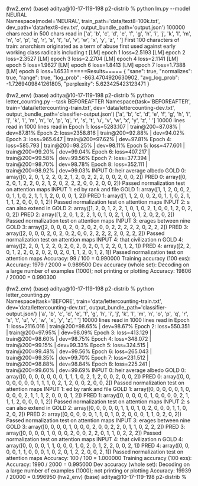(hw2_env) (base) aditya@10-17-119-198 p2-distrib % python lm.py --model NEURAL                 
Namespace(model='NEURAL', train_path='data/text8-100k.txt', dev_path='data/text8-dev.txt', output_bundle_path='output.json')
100000 chars read in
500 chars read in
['a', 'b', 'c', 'd', 'e', 'f', 'g', 'h', 'i', 'j', 'k', 'l', 'm', 'n', 'o', 'p', 'q', 'r', 's', 't', 'u', 'v', 'w', 'x', 'y', 'z', ' ']
First 100 characters of train:
 anarchism originated as a term of abuse first used against early working class radicals including t
[LM] epoch 1  loss=2.5193
[LM] epoch 2  loss=2.3527
[LM] epoch 3  loss=2.2704
[LM] epoch 4  loss=2.1141
[LM] epoch 5  loss=1.9627
[LM] epoch 6  loss=1.8413
[LM] epoch 7  loss=1.7388
[LM] epoch 8  loss=1.6531
=====Results=====
{
  "sane": true,
  "normalizes": true,
  "range": true,
  "log_prob": -863.4704920630902,
  "avg_log_prob": -1.7269409841261805,
  "perplexity": 5.623425423123471
}


(hw2_env) (base) aditya@10-17-119-198 p2-distrib % python letter_counting.py --task BEFOREAFTER
Namespace(task='BEFOREAFTER', train='data/lettercounting-train.txt', dev='data/lettercounting-dev.txt', output_bundle_path='classifier-output.json')
['a', 'b', 'c', 'd', 'e', 'f', 'g', 'h', 'i', 'j', 'k', 'l', 'm', 'n', 'o', 'p', 'q', 'r', 's', 't', 'u', 'v', 'w', 'x', 'y', 'z', ' ']
10000 lines read in
1000 lines read in
Epoch 1: loss=5283.107 | train@200=87.08% | dev=87.81%
Epoch 2: loss=2358.816 | train@200=92.88% | dev=94.02%
Epoch 3: loss=965.647 | train@200=97.62% | dev=97.81%
Epoch 4: loss=585.793 | train@200=98.25% | dev=98.11%
Epoch 5: loss=477.601 | train@200=99.20% | dev=99.04%
Epoch 6: loss=407.217 | train@200=99.58% | dev=99.56%
Epoch 7: loss=377.394 | train@200=98.70% | dev=98.78%
Epoch 8: loss=352.111 | train@200=98.92% | dev=99.03%
INPUT 0: heir average albedo 
GOLD 0: array([0, 2, 0, 1, 2, 2, 0, 2, 1, 2, 0, 2, 2, 2, 0, 0, 2, 0, 0, 2])
PRED 0: array([0, 2, 0, 1, 2, 2, 0, 2, 1, 2, 0, 2, 2, 2, 0, 0, 2, 0, 0, 2])
Passed normalization test on attention maps
INPUT 1: ed by rank and file 
GOLD 1: array([1, 1, 2, 0, 0, 2, 0, 1, 1, 0, 2, 1, 1, 1, 2, 0, 0, 0, 1, 2])
PRED 1: array([1, 1, 2, 0, 0, 2, 0, 1, 1, 0, 2, 1, 1, 1, 2, 0, 0, 0, 1, 2])
Passed normalization test on attention maps
INPUT 2: s can also extend in
GOLD 2: array([1, 2, 0, 1, 2, 2, 1, 0, 1, 0, 2, 1, 0, 0, 1, 2, 0, 2, 0, 2])
PRED 2: array([1, 2, 0, 1, 2, 2, 1, 0, 1, 0, 2, 1, 0, 0, 1, 2, 0, 2, 0, 2])
Passed normalization test on attention maps
INPUT 3: erages between nine 
GOLD 3: array([2, 0, 0, 0, 2, 0, 2, 0, 2, 0, 0, 2, 2, 2, 2, 2, 0, 2, 2, 2])
PRED 3: array([2, 0, 0, 0, 2, 0, 2, 0, 2, 0, 0, 2, 2, 2, 2, 2, 0, 2, 2, 2])
Passed normalization test on attention maps
INPUT 4:  that civilization n
GOLD 4: array([2, 2, 0, 1, 2, 2, 0, 2, 0, 2, 0, 2, 0, 1, 2, 2, 0, 1, 2, 1])
PRED 4: array([2, 2, 0, 1, 2, 2, 0, 2, 0, 2, 0, 2, 0, 1, 1, 2, 0, 1, 2, 1])
Passed normalization test on attention maps
Accuracy: 99 / 100 = 0.990000
Training accuracy (100 exs):
Accuracy: 1979 / 2000 = 0.989500
Dev accuracy (whole set):
Decoding on a large number of examples (1000); not printing or plotting
Accuracy: 19806 / 20000 = 0.990300


(hw2_env) (base) aditya@10-17-119-198 p2-distrib % python letter_counting.py                   
Namespace(task='BEFORE', train='data/lettercounting-train.txt', dev='data/lettercounting-dev.txt', output_bundle_path='classifier-output.json')
['a', 'b', 'c', 'd', 'e', 'f', 'g', 'h', 'i', 'j', 'k', 'l', 'm', 'n', 'o', 'p', 'q', 'r', 's', 't', 'u', 'v', 'w', 'x', 'y', 'z', ' ']
10000 lines read in
1000 lines read in
Epoch 1: loss=2116.016 | train@200=98.65% | dev=98.67%
Epoch 2: loss=550.351 | train@200=97.95% | dev=98.09%
Epoch 3: loss=413.129 | train@200=98.60% | dev=98.75%
Epoch 4: loss=348.072 | train@200=99.15% | dev=99.33%
Epoch 5: loss=324.515 | train@200=99.48% | dev=99.56%
Epoch 6: loss=265.043 | train@200=99.35% | dev=99.70%
Epoch 7: loss=231.512 | train@200=98.88% | dev=98.84%
Epoch 8: loss=225.241 | train@200=99.60% | dev=99.69%
INPUT 0: heir average albedo 
GOLD 0: array([0, 0, 0, 0, 0, 0, 0, 1, 1, 1, 0, 2, 1, 2, 0, 0, 2, 0, 0, 2])
PRED 0: array([0, 0, 0, 0, 0, 0, 0, 1, 1, 1, 0, 2, 1, 2, 0, 0, 2, 0, 0, 2])
Passed normalization test on attention maps
INPUT 1: ed by rank and file 
GOLD 1: array([0, 0, 0, 0, 0, 1, 0, 0, 0, 0, 2, 1, 1, 1, 2, 0, 0, 0, 1, 2])
PRED 1: array([0, 0, 0, 0, 0, 1, 0, 0, 0, 0, 2, 1, 1, 1, 2, 0, 0, 0, 1, 2])
Passed normalization test on attention maps
INPUT 2: s can also extend in
GOLD 2: array([0, 0, 0, 0, 0, 1, 1, 0, 1, 0, 2, 0, 0, 0, 1, 1, 0, 2, 0, 2])
PRED 2: array([0, 0, 0, 0, 0, 1, 1, 0, 1, 0, 2, 0, 0, 0, 1, 1, 0, 2, 0, 2])
Passed normalization test on attention maps
INPUT 3: erages between nine 
GOLD 3: array([0, 0, 0, 0, 1, 0, 0, 0, 2, 0, 0, 2, 2, 0, 1, 1, 0, 2, 2, 2])
PRED 3: array([0, 0, 0, 0, 1, 0, 0, 0, 2, 0, 0, 2, 2, 0, 1, 1, 0, 2, 2, 2])
Passed normalization test on attention maps
INPUT 4:  that civilization n
GOLD 4: array([0, 0, 0, 0, 1, 1, 0, 0, 0, 1, 0, 2, 0, 1, 2, 2, 0, 0, 2, 1])
PRED 4: array([0, 0, 0, 0, 1, 1, 0, 0, 0, 1, 0, 2, 0, 1, 2, 2, 0, 0, 2, 1])
Passed normalization test on attention maps
Accuracy: 100 / 100 = 1.000000
Training accuracy (100 exs):
Accuracy: 1990 / 2000 = 0.995000
Dev accuracy (whole set):
Decoding on a large number of examples (1000); not printing or plotting
Accuracy: 19939 / 20000 = 0.996950
(hw2_env) (base) aditya@10-17-119-198 p2-distrib % 
